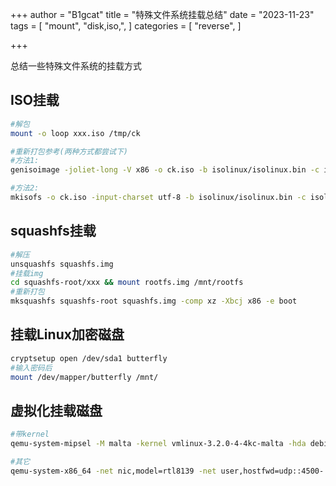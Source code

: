 +++
author = "B1gcat"
title = "特殊文件系统挂载总结"
date = "2023-11-23"
tags = [
    "mount",
    "disk,iso,",
]
categories = [
    "reverse",
]

+++

总结一些特殊文件系统的挂载方式
<!--more-->

## ISO挂载

```bash
#解包
mount -o loop xxx.iso /tmp/ck 

#重新打包参考(两种方式都尝试下)
#方法1:
genisoimage -joliet-long -V x86 -o ck.iso -b isolinux/isolinux.bin -c isolinux/boot.cat -no-emul-boot -boot-load-size 4 -boot-info-table -R -J -v  -iso-level 3 -cache-inodes -T -eltorito-alt-boot -e images/efiboot.img -no-emul-boot ./ck2

#方法2:
mkisofs -o ck.iso -input-charset utf-8 -b isolinux/isolinux.bin -c isolinux/boot.cat -no-emul-boot -boot-load-size 4 -boot-info-table -R -J -v -T -joliet-long ./ck
```

## squashfs挂载

```bash
#解压
unsquashfs squashfs.img
#挂载img
cd squashfs-root/xxx && mount rootfs.img /mnt/rootfs 
#重新打包
mksquashfs squashfs-root squashfs.img -comp xz -Xbcj x86 -e boot 
```

## 挂载Linux加密磁盘

```bash
cryptsetup open /dev/sda1 butterfly
#输入密码后
mount /dev/mapper/butterfly /mnt/
```

## 虚拟化挂载磁盘

```bash
#带kernel
qemu-system-mipsel -M malta -kernel vmlinux-3.2.0-4-4kc-malta -hda debian_wheezy_mipsel_standard.qcow2 -vga none -append "root=/dev/sda1 console=tty0" -nographic

#其它
qemu-system-x86_64 -net nic,model=rtl8139 -net user,hostfwd=udp::4500-:4500,hostfwd=udp::500-:500,hostfwd=tcp::8888-:8888 -m 512M -smp 1 -hda disk.img -nographic
```


